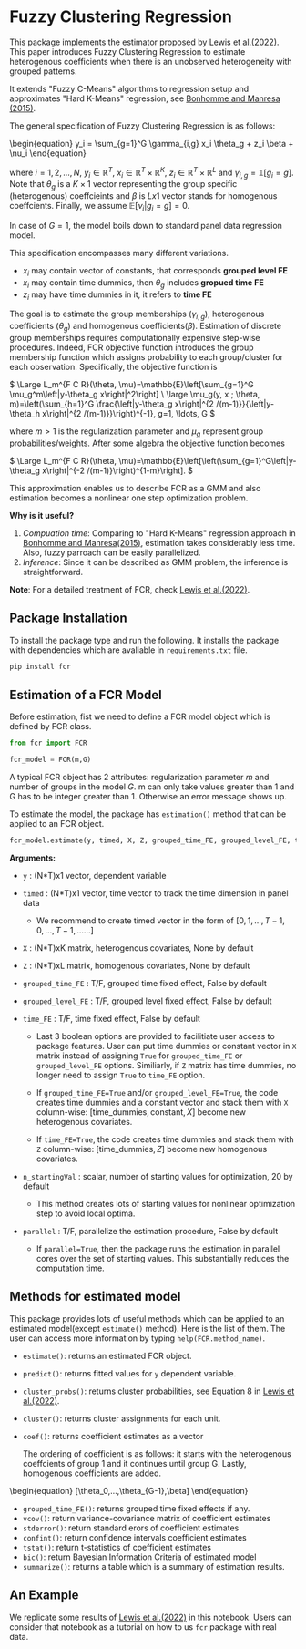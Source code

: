 # Fuzzy Clustering Regression

This package implements the estimator proposed by [Lewis et al.(2022)](https://drive.google.com/file/d/1U_MJHtJcB7H1Edv3xceilU_HJoxhLssP/view). This paper introduces Fuzzy Clustering Regression to estimate heterogenous coefficients when there is an unobserved heterogeneity with grouped patterns.

It extends "Fuzzy C-Means" algorithms to regression setup and approximates "Hard K-Means" regression, see [Bonhomme and Manresa (2015)](https://onlinelibrary.wiley.com/doi/abs/10.3982/ECTA11319).

The general specification of Fuzzy Clustering Regression is as follows:

\begin{equation}
y_i  = \sum_{g=1}^G \gamma_{i,g} x_i \theta_g +  z_i \beta + \nu_i
\end{equation}


where $i=1,2,...,N$, $y_i \in \mathbb{R}^T$, $x_i \in \mathbb{R}^T \times \mathbb{R}^K$, $z_i \in \mathbb{R}^T \times \mathbb{R}^L$ and $\gamma_{i,g} = \mathbb{1}[g_i=g]$. Note that $\theta_g$ is a $K \times 1$ vector representing the group specific (heterogenous) coeffcieints and $\beta$ is $Lx1$ vector stands for homogenous coeffcients. Finally, we assume $\mathbb{E}[\nu_i|g_i=g]=0$.

In case of $G=1$, the model boils down to standard panel data regression model.

This specification encompasses many different variations.

* $x_i$ may contain vector of constants, that corresponds **grouped level FE**
* $x_i$ may contain time dummies, then $\theta_g$ includes **gropued time FE**
* $z_i$ may have time dummies in it, it refers to **time FE**
 
The goal is to estimate the group memberships ($\gamma_{i,g}$), heterogenous coefficients ($\theta_g$) and homogenous coefficients($\beta$). Estimation of discrete group memberships requires computationally expensive step-wise procedures. Indeed, FCR objective function introduces the group membership function which assigns probability to each group/cluster for each observation. Specifically, the objective function is

$
\Large
L_m^{F C R}(\theta, \mu)=\mathbb{E}\left[\sum_{g=1}^G \mu_g^m\left\|y-\theta_g x\right\|^2\right] \\
\large
\mu_g(y, x ; \theta, m)=\left(\sum_{h=1}^G \frac{\left\|y-\theta_g x\right\|^{2 /(m-1)}}{\left\|y-\theta_h x\right\|^{2 /(m-1)}}\right)^{-1}, g=1, \ldots, G
$

where $m>1$ is the regularization parameter and $\mu_g$ represent group probabilities/weights. After some algebra the objective function becomes 

$
\Large
L_m^{F C R}(\theta, \mu)=\mathbb{E}\left[\left(\sum_{g=1}^G\left\|y-\theta_g x\right\|^{-2 /(m-1)}\right)^{1-m}\right].
$

This approximation enables us to describe FCR as a GMM and also estimation becomes a nonlinear one step optimization problem.

**Why is it useful?**
1. *Compuation time*: Comparing to "Hard K-Means" regression approach in [Bonhomme and Manresa(2015)](https://onlinelibrary.wiley.com/doi/abs/10.3982/ECTA11319), estimation takes considerably less time. Also, fuzzy parroach can be easily parallelized. 
2. *Inference*: Since it can be described as GMM problem, the inference is straightforward.

**Note**: For a detailed treatment of FCR, check [Lewis et al.(2022)](https://drive.google.com/file/d/1U_MJHtJcB7H1Edv3xceilU_HJoxhLssP/view).

## Package Installation

To install the package type and run the following. It installs the package with dependencies which are avaliable in `requirements.txt` file. 


```python
pip install fcr
```

## Estimation of a FCR Model

Before estimation, fist we need to define a FCR model object which is defined by FCR class. 


```python
from fcr import FCR

fcr_model = FCR(m,G)
```

A typical FCR object has 2 attributes: regularization parameter $m$ and number of groups in the model $G$. m can only take values greater than 1 and G has to be integer greater than 1. Otherwise an error message shows up.

To estimate the model, the package has `estimation()` method that can be applied to an FCR object.


```python
fcr_model.estimate(y, timed, X, Z, grouped_time_FE, grouped_level_FE, time_FE, parallel, n_startingVal)
```

**Arguments:**
* `y`                : (N*T)x1 vector, dependent variable
* `timed`            : (N*T)x1 vector, time vector to track the time dimension in panel data

    - We recommend to create timed vector in the form of $[0,1,...,T-1,0,...,T-1,......]$
    
* `X`                : (N*T)xK matrix, heterogenous covariates, None by default
* `Z`                : (N*T)xL matrix, homogenous covariates, None by default
* `grouped_time_FE`  : T/F, grouped time fixed effect, False by default
* `grouped_level_FE` : T/F, grouped level fixed effect, False by default
* `time_FE`          : T/F, time fixed effect, False by default
    
    - Last 3 boolean options are provided to facilitiate user access to package features. User can put time dummies or constant vector in `X` matrix instead of assigning `True` for `grouped_time_FE` or `grouped_level_FE` options. Similiarly, if `Z` matrix has time dummies, no longer need to assign `True` to `time_FE` option.
    
    - If `grouped_time_FE=True` and/or `grouped_level_FE=True`, the code creates time dummies and a constant vector and stack them with `X` column-wise: $[\text{time_dummies}, \text{constant}, X]$ become new heterogenous covariates.
    
    - If `time_FE=True`, the code creates time dummies and stack them with `Z` column-wise: $[\text{time_dummies}, Z]$ become new homogenous covariates.

* `n_startingVal`    : scalar, number of starting values for optimization, 20 by default
    
    - This method creates lots of starting values for nonlinear optimization step to avoid local optima.
    
* `parallel`         : T/F, parallelize the estimation procedure, False by default

    - If `parallel=True`, then the package runs the estimation in parallel cores over the set of starting values. This substantially reduces the computation time.

## Methods for estimated model
This package provides lots of useful methods which can be applied to an estimated model(except `estimate()` method). Here is the list of them. The user can access more information by typing `help(FCR.method_name)`.
* `estimate()`: returns an estimated FCR object.
* `predict()`: returns fitted values for `y` dependent variable.
* `cluster_probs()`: returns cluster probabilities, see Equation 8 in [Lewis et al.(2022)](https://drive.google.com/file/d/1U_MJHtJcB7H1Edv3xceilU_HJoxhLssP/view).
* `cluster()`: returns cluster assignments for each unit.
* `coef()`: returns coefficient estimates as a vector

    The ordering of coefficient is as follows: it starts with the heterogenous coeffcients of group 1 and it continues until group G. Lastly, homogenous coefficients are added.
    
\begin{equation}
[\theta_0,...,\theta_{G-1},\beta]
\end{equation}
* `grouped_time_FE()`: returns grouped time fixed effects if any.
* `vcov()`: return variance-covariance matrix of coefficient estimates
* `stderror()`: return standard erors of coefficient estimates
* `confint()`: return confidence intervals coefficient estimates
* `tstat()`: return t-statistics of coefficient estimates
* `bic()`: return Bayesian Information Criteria of estimated model
* `summarize()`: returns a table which is a summary of estimation results.

## An Example

We replicate some results of [Lewis et al.(2022)](https://drive.google.com/file/d/1U_MJHtJcB7H1Edv3xceilU_HJoxhLssP/view) in this notebook. Users can consider that notebook as a tutorial on how to us `fcr` package with real data.
